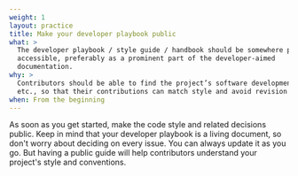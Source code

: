 ```yaml
---
weight: 1
layout: practice
title: Make your developer playbook public
what: >
  The developer playbook / style guide / handbook should be somewhere publicly
  accessible, preferably as a prominent part of the developer-aimed
  documentation.
why: >
  Contributors should be able to find the project’s software development style,
  etc., so that their contributions can match style and avoid revision cycles.
when: From the beginning
---
```


As soon as you get started, make the code style and related decisions public.
Keep in mind that your developer playbook is a living document, so don't worry
about deciding on every issue. You can always update it as you go. But having a
public guide will help contributors understand your project's style and
conventions.
